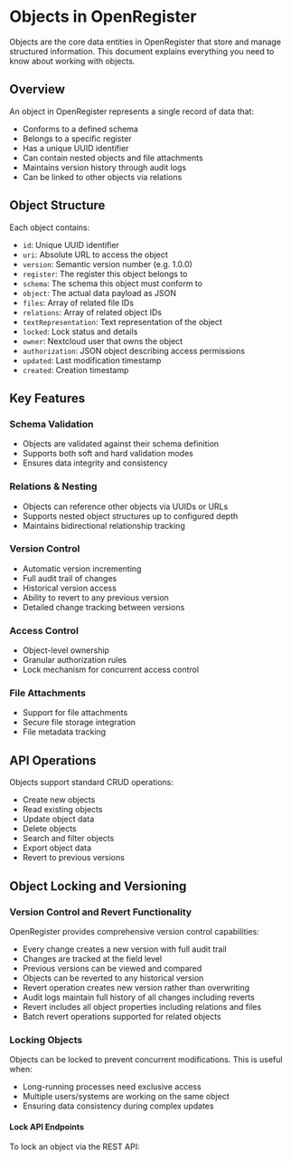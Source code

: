 # Objects in OpenRegister

Objects are the core data entities in OpenRegister that store and manage structured information. This document explains everything you need to know about working with objects.

## Overview

An object in OpenRegister represents a single record of data that:
- Conforms to a defined schema
- Belongs to a specific register
- Has a unique UUID identifier
- Can contain nested objects and file attachments
- Maintains version history through audit logs
- Can be linked to other objects via relations

## Object Structure

Each object contains:

- `id`: Unique UUID identifier
- `uri`: Absolute URL to access the object
- `version`: Semantic version number (e.g. 1.0.0)
- `register`: The register this object belongs to
- `schema`: The schema this object must conform to
- `object`: The actual data payload as JSON
- `files`: Array of related file IDs
- `relations`: Array of related object IDs
- `textRepresentation`: Text representation of the object
- `locked`: Lock status and details
- `owner`: Nextcloud user that owns the object
- `authorization`: JSON object describing access permissions
- `updated`: Last modification timestamp
- `created`: Creation timestamp

## Key Features

### Schema Validation
- Objects are validated against their schema definition
- Supports both soft and hard validation modes
- Ensures data integrity and consistency

### Relations & Nesting
- Objects can reference other objects via UUIDs or URLs
- Supports nested object structures up to configured depth
- Maintains bidirectional relationship tracking

### Version Control
- Automatic version incrementing
- Full audit trail of changes
- Historical version access
- Ability to revert to any previous version
- Detailed change tracking between versions

### Access Control
- Object-level ownership
- Granular authorization rules
- Lock mechanism for concurrent access control

### File Attachments
- Support for file attachments
- Secure file storage integration
- File metadata tracking

## API Operations

Objects support standard CRUD operations:
- Create new objects
- Read existing objects
- Update object data
- Delete objects
- Search and filter objects
- Export object data
- Revert to previous versions

## Object Locking and Versioning

### Version Control and Revert Functionality

OpenRegister provides comprehensive version control capabilities:

- Every change creates a new version with full audit trail
- Changes are tracked at the field level
- Previous versions can be viewed and compared
- Objects can be reverted to any historical version
- Revert operation creates new version rather than overwriting
- Audit logs maintain full history of all changes including reverts
- Revert includes all object properties including relations and files
- Batch revert operations supported for related objects

### Locking Objects

Objects can be locked to prevent concurrent modifications. This is useful when:
- Long-running processes need exclusive access
- Multiple users/systems are working on the same object
- Ensuring data consistency during complex updates

#### Lock API Endpoints

To lock an object via the REST API: